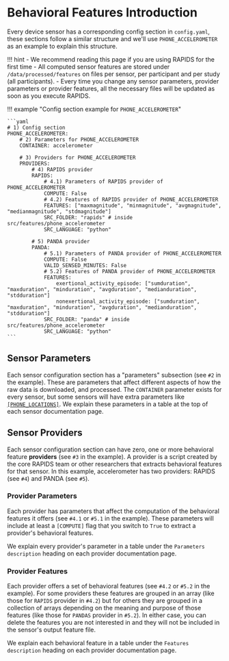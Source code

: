 # Behavioral Features Introduction

Every device sensor has a corresponding config section in `config.yaml`, these sections follow a similar structure and we'll use `PHONE_ACCELEROMETER` as an example to explain this structure.

!!! hint
    - We recommend reading this page if you are using RAPIDS for the first time
    - All computed sensor features are stored under `/data/processed/features` on files per sensor, per participant and per study (all participants).
    - Every time you change any sensor parameters, provider parameters or provider features, all the necessary files will be updated as soon as you execute RAPIDS.


!!! example "Config section example for `PHONE_ACCELEROMETER`"

    ```yaml
    # 1) Config section
    PHONE_ACCELEROMETER:
        # 2) Parameters for PHONE_ACCELEROMETER
        CONTAINER: accelerometer

        # 3) Providers for PHONE_ACCELEROMETER
        PROVIDERS:
            # 4) RAPIDS provider
            RAPIDS:
                # 4.1) Parameters of RAPIDS provider of PHONE_ACCELEROMETER
                COMPUTE: False
                # 4.2) Features of RAPIDS provider of PHONE_ACCELEROMETER
                FEATURES: ["maxmagnitude", "minmagnitude", "avgmagnitude", "medianmagnitude", "stdmagnitude"]
                SRC_FOLDER: "rapids" # inside src/features/phone_accelerometer
                SRC_LANGUAGE: "python"
            
            # 5) PANDA provider
            PANDA:
                # 5.1) Parameters of PANDA provider of PHONE_ACCELEROMETER
                COMPUTE: False
                VALID_SENSED_MINUTES: False
                # 5.2) Features of PANDA provider of PHONE_ACCELEROMETER
                FEATURES:
                    exertional_activity_episode: ["sumduration", "maxduration", "minduration", "avgduration", "medianduration", "stdduration"]
                    nonexertional_activity_episode: ["sumduration", "maxduration", "minduration", "avgduration", "medianduration", "stdduration"]
                SRC_FOLDER: "panda" # inside src/features/phone_accelerometer
                SRC_LANGUAGE: "python"
    ```

## Sensor Parameters
Each sensor configuration section has a "parameters" subsection (see `#2` in the example). These are parameters that affect different aspects of how the raw data is downloaded, and processed. The `CONTAINER` parameter exists for every sensor, but some sensors will have extra parameters like [`[PHONE_LOCATIONS]`](../phone-locations/). We explain these parameters in a table at the top of each sensor documentation page.

## Sensor Providers
Each sensor configuration section can have zero, one or more behavioral feature **providers** (see `#3` in the example). A provider is a script created by the core RAPIDS team or other researchers that extracts behavioral features for that sensor. In this example, accelerometer has two providers: RAPIDS (see `#4`) and PANDA (see `#5`).

### Provider Parameters
Each provider has parameters that affect the computation of the behavioral features it offers (see `#4.1` or `#5.1` in the example). These parameters will include at least a `[COMPUTE]` flag that you switch to `True` to extract a provider's behavioral features. 

We explain every provider's parameter in a table under the `Parameters description` heading on each provider documentation page.

### Provider Features
Each provider offers a set of behavioral features (see `#4.2` or `#5.2` in the example). For some providers these features are grouped in an array (like those for `RAPIDS` provider in `#4.2`) but for others they are grouped in a collection of arrays depending on the meaning and purpose of those features (like those for `PANDAS` provider in `#5.2`). In either case, you can delete the features you are not interested in and they will not be included in the sensor's output feature file. 

We explain each behavioral feature in a table under the `Features description` heading on each provider documentation page.
